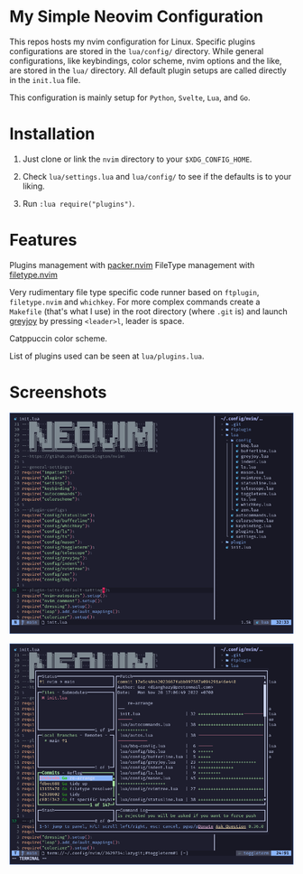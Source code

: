 # My Simple Neovim Configuration

This repos hosts my nvim configuration for Linux. Specific plugins configurations are stored in the `lua/config/` directory. While general configurations, like keybindings, color scheme, nvim options and the like, are stored in the `lua/` directory. All default plugin setups are called directly in the `init.lua` file.

This configuration is mainly setup for `Python`, `Svelte`, `Lua`, and `Go`.

# Installation

1. Just clone or link the `nvim` directory to your `$XDG_CONFIG_HOME`.

2. Check `lua/settings.lua` and `lua/config/` to see if the defaults is to your liking.

3. Run `:lua require("plugins")`.

# Features

Plugins management with [packer.nvim](https://github.com/wbthomason/packer.nvim)
FileType management with [filetype.nvim](https://github.com/nathom/filetype.nvim)

Very rudimentary file type specific code runner based on `ftplugin`, `filetype.nvim` and `whichkey`. For more complex commands create a `Makefile` (that's what I use) in the root directory (where `.git` is) and launch [greyjoy](https://github.com/desdic/greyjoy.nvim/) by pressing `<leader>l`, leader is space.

Catppuccin color scheme.

List of plugins used can be seen at `lua/plugins.lua`.

# Screenshots

![init file with nvimtree open](./init.png)

![lazygit opened in toggleterm](./lg.png)

